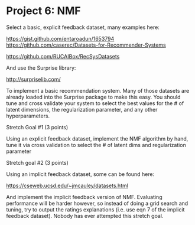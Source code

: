 # Project 6: NMF

Select a basic, explicit feedback dataset, many examples here:

<https://gist.github.com/entaroadun/1653794>
<https://github.com/caserec/Datasets-for-Recommender-Systems>

<https://github.com/RUCAIBox/RecSysDatasets>

And use the Surprise library:

<http://surpriselib.com/>

To implement a basic recommendation system. Many of those datasets are already loaded into the Surprise package to make this easy. You should tune and cross validate your system to select the best values for the # of latent dimensions, the regularization parameter, and any other hyperparameters.

<!-- Write a python class that, on an explicit feedback dataset, uses the Surprise library to implement a basic recommendation system. Tune and cross validate the system to select the best values for the number of latent dimensions, the regularization parameter and other hyperparameters. -->

Stretch Goal #1 (3 points)

Using an explicit feedback dataset, implement the NMF algorithm by hand, tune it via cross validation to select the # of latent dims and regularization parameter

Stretch goal #2 (3 points)

Using an implicit feedback dataset, some can be found here:

<https://cseweb.ucsd.edu/~jmcauley/datasets.html>

And implement the implicit feedback version of NMF. Evaluating performance will be harder however, so instead of doing a grid search and tuning, try to output the ratings explanations (i.e. use eqn 7 of the implicit feedback dataset).  Nobody has ever attempted this stretch goal.
